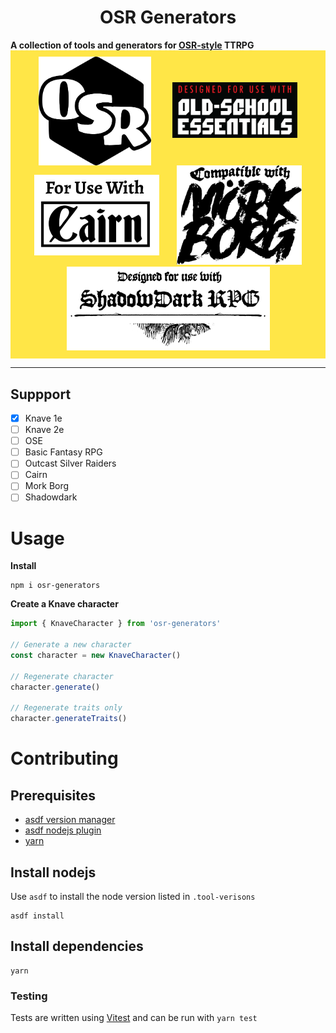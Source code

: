 <div>
  <h1 align="center">OSR Generators</h1>
  <strong>
    A collection of tools and generators for <a href="https://en.wikipedia.org/wiki/Old_School_Renaissance">OSR-style</a> TTRPG
  </strong>

  <div
    style="display: flex; flex-wrap: wrap;justify-content: space-evenly; align-items: center; background-color: #ffe647; padding: 10px 10px;"
  >
    <img
        style="width: 180px; background: transparent"
        alt="OSR logo"
        src="docs/images/osr-logo.png"
    />
    <a href="https://necroticgnome.com/">
      <img
        style="width: 200px"
        alt="Designed for use with Old-School Essentials"
        src="docs/images/use-with-OSE.png"
      />
    </a>
      <a href="https://cairnrpg.com/">
      <img
        style="width: 200px"
        alt="For use with Cairn"
        src="docs/images/use-with-Cairn.jpg"
      />
    </a>
      <a href="https://morkborg.com/">
      <img
        style="width: 200px; background: transparent"
        alt="Compatible with Mork Borg"
        src="docs/images/compatible-with-Mork-Borg-vert.svg"
      />
    </a>
    <a href="https://www.thearcanelibrary.com/pages/shadowdark">
      <img
        style="width: 325px; background: transparent"
        alt="Designed for use with Shadowdark RPG"
        src="docs/images/Third_Party_Shadowdark_Logo_Black.png"
      />
    </a>
  </div>
</div>

<hr />

## Suppport

- [x] Knave 1e
- [ ] Knave 2e
- [ ] OSE
- [ ] Basic Fantasy RPG
- [ ] Outcast Silver Raiders
- [ ] Cairn
- [ ] Mork Borg
- [ ] Shadowdark

# Usage

**Install**

```shell
npm i osr-generators
```

**Create a Knave character**

```typescript
import { KnaveCharacter } from 'osr-generators'

// Generate a new character
const character = new KnaveCharacter()

// Regenerate character
character.generate()

// Regenerate traits only
character.generateTraits()
```

# Contributing

## Prerequisites

- [asdf version manager](https://asdf-vm.com/)
- [asdf nodejs plugin](https://github.com/asdf-vm/asdf-nodejs)
- [yarn](https://yarnpkg.com/)

## Install nodejs

Use `asdf` to install the node version listed in `.tool-verisons`

```shell
asdf install
```

## Install dependencies

```shell
yarn
```

### Testing

Tests are written using [Vitest](https://vitest.dev/) and can be run with `yarn test`
